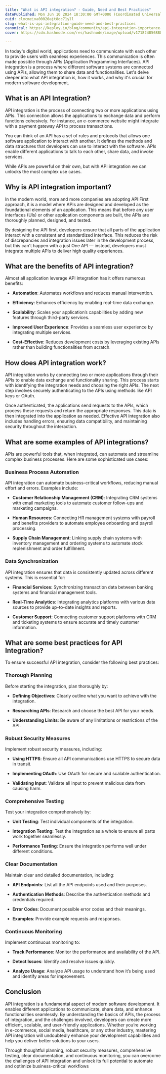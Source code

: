 ```yaml
---
title: "What is API integration? - Guide, Need and Best Practices"
datePublished: Mon Jun 10 2024 18:30:00 GMT+0000 (Coordinated Universal Time)
cuid: clxcmeixa00020ajt8oc71yll
slug: what-is-api-integration-guide-need-and-best-practices
canonical: https://keploy.io/blog/community/api-integration-importance-and-best-practices
cover: https://cdn.hashnode.com/res/hashnode/image/upload/v1718248568887/e0d16860-afc7-486f-b674-96e237cb8390.png

---
```


In today's digital world, applications need to communicate with each other to provide users with seamless experiences. This communication is often made possible through APIs (Application Programming Interfaces). API integration is a process where different software systems are connected using APIs, allowing them to share data and functionalities. Let's delve deeper into what API integration is, how it works, and why it's crucial for modern software development.

## What is an API Integration?

API integration is the process of connecting two or more applications using APIs. This connection allows the applications to exchange data and perform functions cohesively. For instance, an e-commerce website might integrate with a payment gateway API to process transactions.

You can think of an API has a set of rules and protocols that allows one software application to interact with another. It defines the methods and data structures that developers can use to interact with the software. APIs enable different applications to talk to each other, share data, and invoke services.

While APIs are powerful on their own, but with API integration we can unlocks the most complex use cases.

## **Why is API integration important?**

In the modern world, more and more companies are adopting API First approach, it is a model where APIs are designed and developed as the foundational elements of an application. This means that before any user interfaces (UIs) or other application components are built, the APIs are thoroughly planned, designed, and tested.

By designing the API first, developers ensure that all parts of the application interact with a consistent and standardized interface. This reduces the risk of discrepancies and integration issues later in the development process, but this can't happen with a just One API — instead, developers must integrate multiple APIs to deliver high quality experiences.

## **What are the benefits of API integration?**

Almost all application leverage API integration has it offers numerous benefits:

* **Automation**: Automates workflows and reduces manual intervention.
    
* **Efficiency**: Enhances efficiency by enabling real-time data exchange.
    
* **Scalability**: Scales your application’s capabilities by adding new features through third-party services.
    
* **Improved User Experience**: Provides a seamless user experience by integrating multiple services.
    
* **Cost-Effective**: Reduces development costs by leveraging existing APIs rather than building functionalities from scratch.
    

## **How does API integration work?**

API integration works by connecting two or more applications through their APIs to enable data exchange and functionality sharing. This process starts with identifying the integration needs and choosing the right APIs. The next step involves securely authenticating to the APIs using methods like API keys or OAuth.

Once authenticated, the applications send requests to the APIs, which process these requests and return the appropriate responses. This data is then integrated into the application as needed. Effective API integration also includes handling errors, ensuring data compatibility, and maintaining security throughout the interaction.

## **What are some examples of API integrations?**

APIs are powerful tools that, when integrated, can automate and streamline complex business processes. Here are some sophisticated use cases:

### Business Process Automation

API integration can automate business-critical workflows, reducing manual effort and errors. Examples include:

* **Customer Relationship Management (CRM)**: Integrating CRM systems with email marketing tools to automate customer follow-ups and marketing campaigns.
    
* **Human Resources**: Connecting HR management systems with payroll and benefits providers to automate employee onboarding and payroll processing.
    
* **Supply Chain Management**: Linking supply chain systems with inventory management and ordering systems to automate stock replenishment and order fulfillment.
    

### Data Synchronization

API integration ensures that data is consistently updated across different systems. This is essential for:

* **Financial Services**: Synchronizing transaction data between banking systems and financial management tools.
    
* **Real-Time Analytics**: Integrating analytics platforms with various data sources to provide up-to-date insights and reports.
    
* **Customer Support**: Connecting customer support platforms with CRM and ticketing systems to ensure accurate and timely customer information.
    

## What are some best practices for API Integration?

To ensure successful API integration, consider the following best practices:

### Thorough Planning

Before starting the integration, plan thoroughly by:

* **Defining Objectives**: Clearly outline what you want to achieve with the integration.
    
* **Researching APIs**: Research and choose the best API for your needs.
    
* **Understanding Limits**: Be aware of any limitations or restrictions of the API.
    

### Robust Security Measures

Implement robust security measures, including:

* **Using HTTPS**: Ensure all API communications use HTTPS to secure data in transit.
    
* **Implementing OAuth**: Use OAuth for secure and scalable authentication.
    
* **Validating Input**: Validate all input to prevent malicious data from causing harm.
    

### Comprehensive Testing

Test your integration comprehensively by:

* **Unit Testing**: Test individual components of the integration.
    
* **Integration Testing**: Test the integration as a whole to ensure all parts work together seamlessly.
    
* **Performance Testing**: Ensure the integration performs well under different conditions.
    

### Clear Documentation

Maintain clear and detailed documentation, including:

* **API Endpoints**: List all the API endpoints used and their purposes.
    
* **Authentication Methods**: Describe the authentication methods and credentials required.
    
* **Error Codes**: Document possible error codes and their meanings.
    
* **Examples**: Provide example requests and responses.
    

### Continuous Monitoring

Implement continuous monitoring to:

* **Track Performance**: Monitor the performance and availability of the API.
    
* **Detect Issues**: Identify and resolve issues quickly.
    
* **Analyze Usage**: Analyze API usage to understand how it’s being used and identify areas for improvement.
    

## Conclusion

API integration is a fundamental aspect of modern software development. It enables different applications to communicate, share data, and enhance functionalities seamlessly. By understanding the basics of APIs, the process of integration, and the challenges involved, developers can create more efficient, scalable, and user-friendly applications. Whether you’re working in e-commerce, social media, healthcare, or any other industry, mastering API integration will undoubtedly enhance your development capabilities and help you deliver better solutions to your users.

Through thoughtful planning, robust security measures, comprehensive testing, clear documentation, and continuous monitoring, you can overcome the challenges of API integration and unlock its full potential to automate and optimize business-critical workflows
